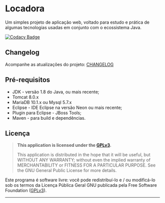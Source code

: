 # Locadora

Um simples projeto de aplicação web, voltado para estudo e prática de algumas tecnologias usadas em conjunto com o ecossistema Java.

[![Codacy Badge](https://api.codacy.com/project/badge/Grade/051243f71b9048e393f52b53b7105fdf)](https://www.codacy.com/app/tglima/Locadora?utm_source=github.com&amp;utm_medium=referral&amp;utm_content=tglima/Locadora&amp;utm_campaign=Badge_Grade)

## Changelog
Acompanhe as atualizações do projeto: [CHANGELOG](CHANGELOG.md)


## Pré-requisitos
* JDK - versão 1.8 do Java, ou mais recente;
* Tomcat 8.0.x
* MariaDB 10.1.x ou Mysql 5.7.x
* Eclipse - IDE Eclipse na versão Neon ou mais recente;
* Plugin para Eclipse - JBoss Tools;
* Maven - para build e dependências.


## Licença

>**This application is licensed under the [GPLv3](http://www.gnu.org/licenses/gpl-3.0.html).** <p>
This application is distributed in the hope that it will be useful, but WITHOUT ANY WARRANTY; without even the implied warranty of MERCHANTABILITY or FITNESS FOR A PARTICULAR PURPOSE. See the GNU General Public License for more details.

Este programa é software livre: você pode redistribuí-lo e / ou modificá-lo sob os termos da Licença Pública Geral GNU publicada pela Free Software Foundation ([GPLv3](http://www.gnu.org/licenses/gpl-3.0.html)).

-----
